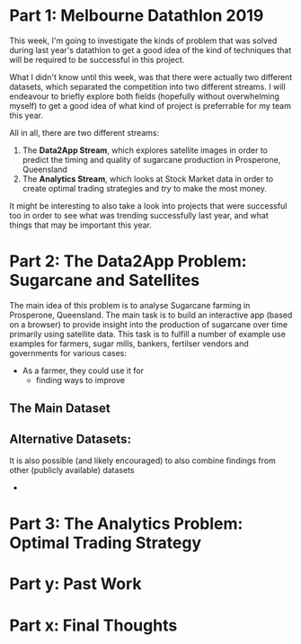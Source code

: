 # Part 1: Melbourne Datathlon 2019
This week, I'm going to investigate the kinds of problem that was solved during last year's datathlon to get a good idea of the kind of techniques that will be required to be successful in this project. 

What I didn't know until this week, was that there were actually two different datasets, which separated the competition into two different streams. I will endeavour to briefly explore both fields (hopefully without overwhelming myself) to get a good idea of what kind of project is preferrable for my team this year.

All in all, there are two different streams: 
1. The __Data2App Stream__, which explores satellite images in order to predict the timing and quality of sugarcane production in Prosperone, Queensland
2. The __Analytics Stream__, which looks at Stock Market data in order to create optimal trading strategies and _try_ to make the most money.

It might be interesting to also take a look into projects that were successful too in order to see what was trending successfully last year, and what things that may be important this year.

# Part 2: The Data2App Problem: Sugarcane and Satellites
The main idea of this problem is to analyse Sugarcane farming in Prosperone, Queensland. The main task is to build an interactive app (based on a browser) to provide insight into the production of sugarcane over time primarily using satellite data. This task is to fulfill a number of example use examples for farmers, sugar mills, bankers, fertilser vendors and governments for various cases:
- As a farmer, they could use it for
   - finding ways to improve 

## The Main Dataset

## Alternative Datasets: 
It is also possible (and likely encouraged) to also combine findings from other (publicly available) datasets

- 

# Part 3: The Analytics Problem: Optimal Trading Strategy


# Part y: Past Work


# Part x: Final Thoughts

